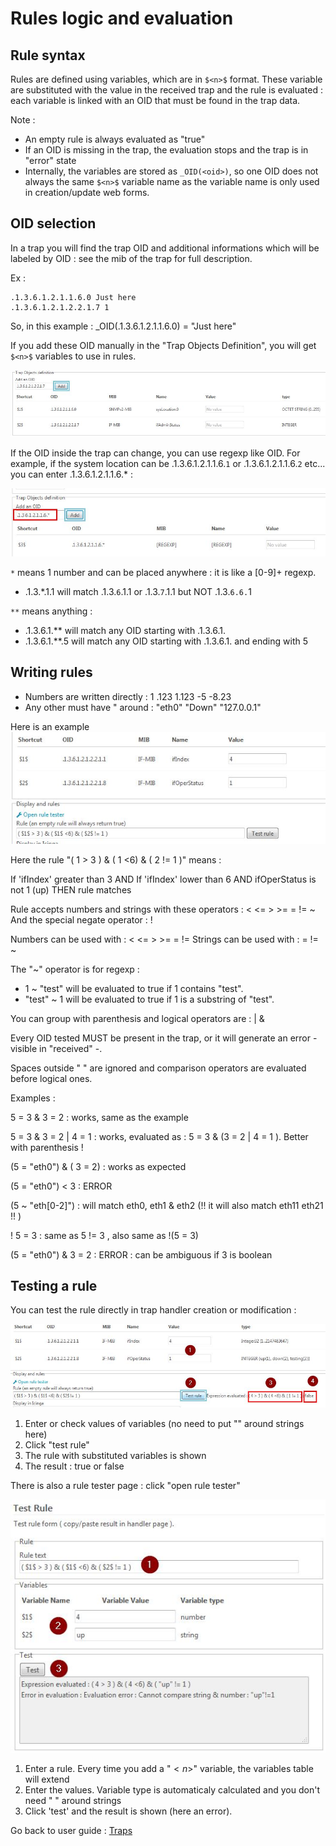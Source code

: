Rules logic and evaluation
==========================

Rule syntax
-----------

Rules are defined using variables, which are in `$<n>$` format.
These variable are substituted with the value in the received trap and the rule is evaluated : each variable is linked with an OID that must be found in the trap data.

Note : 
* An empty rule is always evaluated as "true"
* If an OID is missing in the trap, the evaluation stops and the trap is in "error" state
* Internally, the variables are stored as `_OID(<oid>)`, so one OID does not always the same `$<n>$` variable name as the variable name is only used in creation/update web forms.

OID selection
-------------

In a trap you will find the trap OID and additional informations which will be labeled by OID : see the mib of the trap for full description.

Ex : 
```
.1.3.6.1.2.1.1.6.0 Just here
.1.3.6.1.2.1.2.2.1.7 1
```

So, in this example : _OID(.1.3.6.1.2.1.1.6.0) = "Just here"

If you add these OID manually in the "Trap Objects Definition", you will get `$<n>$` variables to use in rules.

![rulelogic-2a](img/rule-logic-2a.jpg)

If the OID inside the trap can change, you can use regexp like OID.
For example, if the system location can be .1.3.6.1.2.1.1.6.`1` or .1.3.6.1.2.1.1.6.`2` etc... you can enter .1.3.6.1.2.1.1.6.* :

![rulelogic-2b](img/rule-logic-2b.jpg)

`*` means 1 number and can be placed anywhere : it is like a [0-9]+ regexp.

- .1.3.*.1.1 will match .1.3.`6`.1.1 or .1.3.`7`.1.1 but NOT .1.3.`6.6.`1

`**` means anything : 

- .1.3.6.1.** will match any OID starting with .1.3.6.1.
- .1.3.6.1.**.5 will match any OID starting with .1.3.6.1. and ending with 5



Writing rules
-------------

* Numbers are written directly : 1 .123  1.123 -5 -8.23
* Any other must have " around : "eth0" "Down" "127.0.0.1"

Here is an example 
![rulelogic-1](img/rule-logic-1.jpg)

Here the rule "( $1$ > 3 ) & ( $1$ <6) & ( $2$ != 1 )" means : 

If 'ifIndex' greater than 3 AND If 'ifIndex' lower than 6 AND ifOperStatus is not 1 (up)  THEN rule matches

Rule accepts numbers and strings with these operators : < <= > >= = != ~
And the special negate operator : !

Numbers can be used with : < <= > >= = !=
Strings can be used with : = != ~ 

The "~" operator is for regexp : 
* $1$ ~ "test" will be evaluated to true if $1$ contains "test".
* "test" ~ $1$ will be evaluated to true if $1$ is a substring of "test".

You can group with parenthesis and logical operators are : | &

Every OID tested MUST be present in the trap, or it will generate an error - visible in "received" -.

Spaces outside " " are ignored and comparison operators are evaluated before logical ones.

Examples : 

$5$ = 3  &  $3$ = 2 : works, same as the example

$5$ = 3  &  $3$ = 2 | $4$ = 1 : works, evaluated as : $5$ = 3  &  ($3$ = 2 | $4$ = 1 ). Better with parenthesis !

($5$ = "eth0") & ( $3$ = 2) : works as expected

($5$ = "eth0") < $3$ : ERROR

($5$ ~ "eth[0-2]") : will match eth0, eth1 & eth2  (!! it will also match eth11 eth21 !! )

! $5$ = 3 : same as $5$ != 3  , also same as !($5$ = 3)

($5$ = "eth0") & $3$ = 2 : ERROR : can be ambiguous if $3$ is boolean


Testing a rule
---------------

You can test the rule directly in trap handler creation or modification : 

![rulelogic-5](img/rule-logic-5.jpg)

1) Enter or check values of variables (no need to put "" around strings here)
2) Click "test rule"
3) The rule with substituted variables is shown
4) The result : true or false

There is also a rule tester page : click "open rule tester"

![rulelogic-8](img/rule-logic-8.jpg)

1) Enter a rule. Every time you add a "$<n>$" variable, the variables table will extend
2) Enter the values. Variable type is automaticaly calculated and you don't need " " around strings
3) Click 'test' and the result is shown (here an error).




Go back to user guide : [Traps](02-userguide.md)

